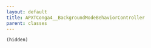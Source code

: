 ```yaml
---
layout: default
title: APXTConga4__BackgroundModeBehaviorController
parent: classes
---
```


```(hidden)```
